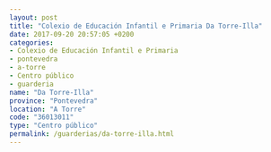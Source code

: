 ```yaml
---
layout: post
title: "Colexio de Educación Infantil e Primaria Da Torre-Illa"
date: 2017-09-20 20:57:05 +0200
categories:
- Colexio de Educación Infantil e Primaria
- pontevedra
- a-torre
- Centro público
- guarderia
name: "Da Torre-Illa"
province: "Pontevedra"
location: "A Torre"
code: "36013011"
type: "Centro público"
permalink: /guarderias/da-torre-illa.html
---
```

